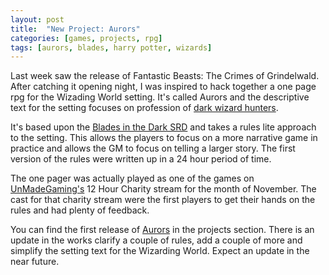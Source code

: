 ```yaml
---
layout: post
title:  "New Project: Aurors"
categories: [games, projects, rpg]
tags: [aurors, blades, harry potter, wizards]
---
```


Last week saw the release of Fantastic Beasts: The Crimes of Grindelwald. After catching it opening night, I was inspired to hack together a one page rpg for the Wizading World setting. It's called Aurors and the descriptive text for the setting focuses on profession of [dark wizard hunters](http://harrypotter.wikia.com/wiki/Auror).

It's based upon the [Blades in the Dark SRD](https://bladesinthedark.com) and takes a rules lite approach to the setting. This allows the players to focus on a more narrative game in practice and allows the GM to focus on telling a larger story. The first version of the rules were written up in a 24 hour period of time.

The one pager was actually played as one of the games on [UnMadeGaming's](https://twitch.tv/unmadegaming) 12 Hour Charity stream for the month of November. The cast for that charity stream were the first players to get their hands on the rules and had plenty of feedback.

You can find the first release of [Aurors](/projects/aurors/aurors.html) in the projects section. There is an update in the works clarify a couple of rules, add a couple of more and simplify the setting text for the Wizarding World. Expect an update in the near future.
